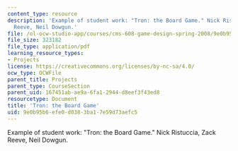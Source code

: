 ```yaml
---
content_type: resource
description: 'Example of student work: "Tron: the Board Game." Nick Ristuccia, Zack
  Reeve, Neil Dowgun.'
file: /ol-ocw-studio-app/courses/cms-608-game-design-spring-2008/9e0b95b6efe0d0383ba17e59d73aefc5_rrd3.pdf
file_size: 323182
file_type: application/pdf
learning_resource_types:
- Projects
license: https://creativecommons.org/licenses/by-nc-sa/4.0/
ocw_type: OCWFile
parent_title: Projects
parent_type: CourseSection
parent_uid: 167451ab-ae9a-6fa1-2944-d8eef3f43ed8
resourcetype: Document
title: 'Tron: the Board Game'
uid: 9e0b95b6-efe0-d038-3ba1-7e59d73aefc5
---
```

Example of student work: "Tron: the Board Game." Nick Ristuccia, Zack Reeve, Neil Dowgun.